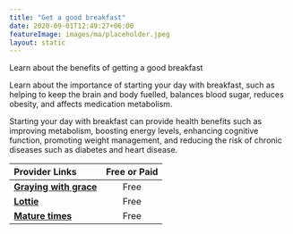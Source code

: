 ```yaml
---
title: "Get a good breakfast"
date: 2020-09-01T12:49:27+06:00
featureImage: images/ma/placeholder.jpeg
layout: static
---
```


Learn about the benefits of getting a good breakfast

Learn about the importance of starting your day with breakfast, such as helping to keep the brain and body fuelled, balances blood sugar, reduces obesity, and affects medication metabolism.

Starting your day with breakfast can provide health benefits such as improving metabolism, boosting energy levels, enhancing cognitive function, promoting weight management, and reducing the risk of chronic diseases such as diabetes and heart disease.

| Provider Links      | Free or Paid  |  
| :-----------          | :--------------:      |  
| [**Graying with grace**](https://www.grayingwithgrace.com/importance-of-breakfast-for-elderly/) | Free | 
| [**Lottie**](https://lottie.org/carecollective/healthy-breakfast-ideas-for-the-elderly/) | Free | 
| [**Mature times**](https://www.maturetimes.co.uk/breakfast-important-older-people/) | Free | 
  

<br/><br/>






